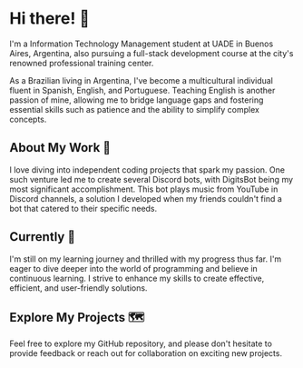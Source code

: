 # Hi there! 👋

I'm a Information Technology Management student at UADE in Buenos Aires, Argentina, also pursuing a full-stack development course at the city's renowned professional training center.

As a Brazilian living in Argentina, I've become a multicultural individual fluent in Spanish, English, and Portuguese. Teaching English is another passion of mine, allowing me to bridge language gaps and fostering essential skills such as patience and the ability to simplify complex concepts.

## About My Work 🚀

I love diving into independent coding projects that spark my passion. One such venture led me to create several Discord bots, with DigitsBot being my most significant accomplishment. This bot plays music from YouTube in Discord channels, a solution I developed when my friends couldn't find a bot that catered to their specific needs.

## Currently 🔎

I'm still on my learning journey and thrilled with my progress thus far. I'm eager to dive deeper into the world of programming and believe in continuous learning. I strive to enhance my skills to create effective, efficient, and user-friendly solutions.

## Explore My Projects 🗺️

Feel free to explore my GitHub repository, and please don't hesitate to provide feedback or reach out for collaboration on exciting new projects.
